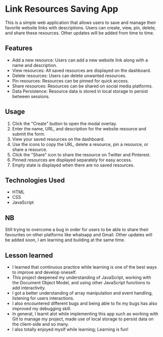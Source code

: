 # Link Resources Saving App

This is a simple web application that allows users to save and manage their favorite website links with descriptions. Users can create, view, pin, delete, and share these resources.
Other updates will be added from time to time.

## Features

- Add a new resource: Users can add a new website link along with a name and description.
- View resources: All saved resources are displayed on the dashboard.
- Delete resources: Users can delete unwanted resources.
- Pin resources: Resources can be pinned for quick access.
- Share resources: Resources can be shared on social media platforms.
- Data Persistence: Resource data is stored in local storage to persist between sessions.

## Usage

1. Click the "Create" button to open the modal overlay.
2. Enter the name, URL, and description for the website resource and submit the form.
3. View your saved resources on the dashboard.
4. Use the icons to copy the URL, delete a resource, pin a resource, or share a resource.
5. Click the "Share" icon to share the resource on Twitter and Pinterest. 
6. Pinned resources are displayed separately for easy access.
7. Empty state is displayed when there are no saved resources.

## Technologies Used

- HTML
- CSS
- JavaScript

## NB
Still trying to overcome a bug in order for users to be able to share their favourites on other platforms like whatsapp and Gmail.
Other updates will be added soon, I am learning and building at the same time.

## Lesson learned

- I learned that continuous practice while learning is one of the best ways to improve and develop oneself.
- This project deepened my understanding of JavaScript, working with the Document Object Model, and using other JavaScript functions to add interactivity.
- I got a better understanding of array manipulation and event handling, listening for users interactions.
- I also encountered different bugs and being able to fix my bugs has also improved my debugging skill.
-  In general, I learnt alot while implementing this app such as working with Git to manage my project, made use of  local storage to persist data on the client-side and so many.
- I also totally enjoyed myslf while learning; Learning is fun!
